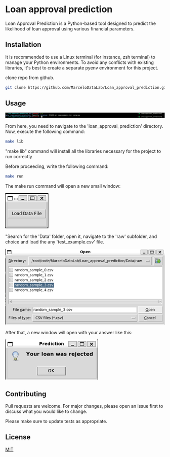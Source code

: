 # Loan approval prediction

Loan Approval Prediction is a Python-based tool designed to predict the likelihood of loan approval using various financial parameters.

## Installation

It is recommended to use a Linux terminal (for instance, zsh terminal) to manage your Python environments. To avoid any conflicts with existing libraries, it's best to create a separate pyenv environment for this project.

clone repo from github.

```bash
git clone https://github.com/MarceloDataLab/Loan_approval_prediction.git
```

## Usage
![pwd](readme_resource/pwd.png)

From here, you need to navigate to the 'loan_approval_prediction' directory. Now, execute the following command:

```bash
make lib
```
"make lib" command will install all the libraries necessary for the project to run correctly

Before proceeding, write the following command: 
```bash
make run
```
The make run command will open a new small window:

![main_window](readme_resource/main_window.png)

"Search for the 'Data' folder, open it, navigate to the 'raw' subfolder, and choice and load the any 'test_example.csv' file.

![second_window](readme_resource/second_window.png)

After that, a new window will open with your answer like this:

![answer_window](readme_resource/answer_window.png)

## Contributing

Pull requests are welcome. For major changes, please open an issue first
to discuss what you would like to change.

Please make sure to update tests as appropriate.

## License

[MIT](https://choosealicense.com/licenses/mit/)
